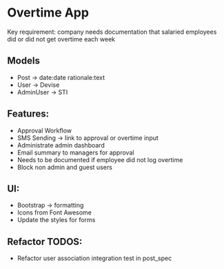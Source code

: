 # Overtime App
Key requirement: company needs documentation that salaried employees did or did not get overtime each week

## Models
- Post -> date:date rationale:text
- User -> Devise
- AdminUser -> STI

## Features:
- Approval Workflow
- SMS Sending -> link to approval or overtime input
- Administrate admin dashboard
- Email summary to managers for approval
- Needs to be documented if employee did not log overtime
- Block non admin and guest users

## UI:
- Bootstrap -> formatting
- Icons from Font Awesome
- Update the styles for forms

## Refactor TODOS:
- Refactor user association integration test in post_spec